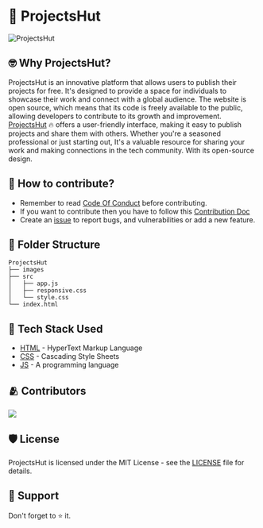 # 🥑 ProjectsHut

![ProjectsHut](/images/projectshut.png)

## 🤓 Why ProjectsHut?
ProjectsHut is an innovative platform that allows users to publish their projects for free. It's designed to provide a space for individuals to showcase their work and connect with a global audience. The website is open source, which means that its code is freely available to the public, allowing developers to contribute to its growth and improvement. 
[ProjectsHut](https://projectshut.vercel.app) 🔥 offers a user-friendly interface, making it easy to publish projects and share them with others. Whether you're a seasoned professional or just starting out, It's a valuable resource for sharing your work and making connections in the tech community. With its open-source design.
## 🤔 How to contribute?
- Remember to read [Code Of Conduct](https://github.com/priyankarpal/ProjectsHut/blob/main/CODE_OF_CONDUCT.md) before contributing.
- If you want to contribute then you have to follow this [Contribution Doc](/contribution.md)
- Create an [issue](https://github.com/priyankarpal/ProjectsHut/issues/new/choose)  to report bugs, and vulnerabilities or add a new feature.


## 📂 Folder Structure
```
ProjectsHut
├── images
├── src                    
│   ├── app.js        
│   ├── responsive.css        
│   └── style.css                
└── index.html
```
## 🧰 Tech Stack Used
- [HTML](https://en.wikipedia.org/wiki/HTML)   - HyperText Markup Language 
- [CSS](https://en.wikipedia.org/wiki/CSS) - Cascading Style Sheets 
- [JS](https://en.wikipedia.org/wiki/JavaScript) - A programming language 
## 🫂 Contributors
<a href="https://github.com/priyankarpal/ProjectsHut/graphs/contributors">
  <img src="https://contrib.rocks/image?repo=priyankarpal/ProjectsHut" />
</a>

## 🛡️ License
ProjectsHut is licensed under the MIT License - see the [LICENSE](https://github.com/priyankarpal/ProjectsHut/blob/main/LICENSE) file for details.

## 🙏 Support

Don't forget to ⭐ it. 
